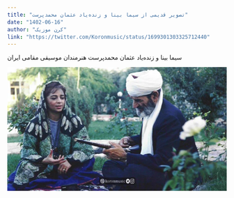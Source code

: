 ```yaml
---
title: "تصویر قدیمی از سیما بینا و زنده‌یاد عثمان محمدپرست"
date: "1402-06-16"
author: "کرن موزیک"
link: "https://twitter.com/Koronmusic/status/1699301303325712440"
---
```


سیما بینا و زنده‌یاد عثمان محمدپرست
هنرمندان موسیقی مقامی ایران

![تصویر قدیمی از سیما بینا و زنده‌یاد عثمان محمدپرست](./Sima-Bina-and-Osman_Mohammadparast.webp)
